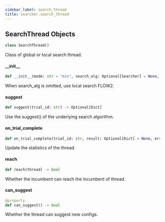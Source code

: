 ```yaml
---
sidebar_label: search_thread
title: searcher.search_thread
---
```


## SearchThread Objects

```python
class SearchThread()
```

Class of global or local search thread.

#### \_\_init\_\_

```python
def __init__(mode: str = "min", search_alg: Optional[Searcher] = None, cost_attr: Optional[str] = "time_total_s")
```

When search_alg is omitted, use local search FLOW2.

#### suggest

```python
def suggest(trial_id: str) -> Optional[Dict]
```

Use the suggest() of the underlying search algorithm.

#### on\_trial\_complete

```python
def on_trial_complete(trial_id: str, result: Optional[Dict] = None, error: bool = False)
```

Update the statistics of the thread.

#### reach

```python
def reach(thread) -> bool
```

Whether the incumbent can reach the incumbent of thread.

#### can\_suggest

```python
@property
def can_suggest() -> bool
```

Whether the thread can suggest new configs.


